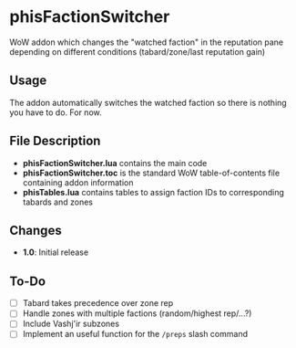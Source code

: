 # phisFactionSwitcher
WoW addon which changes the "watched faction" in the reputation pane depending on different conditions (tabard/zone/last reputation gain)

## Usage
The addon automatically switches the watched faction so there is nothing you have to do. For now.

## File Description
- **phisFactionSwitcher.lua** contains the main code
- **phisFactionSwitcher.toc** is the standard WoW table-of-contents file containing addon information
- **phisTables.lua** contains tables to assign faction IDs to corresponding tabards and zones

## Changes
- **1.0**: Initial release

## To-Do
- [ ] Tabard takes precedence over zone rep
- [ ] Handle zones with multiple factions (random/highest rep/...?)
- [ ] Include Vashj'ir subzones
- [ ] Implement an useful function for the `/preps` slash command

